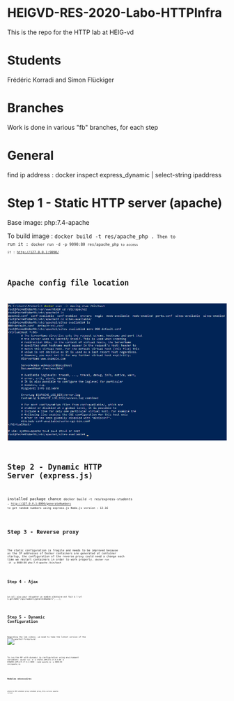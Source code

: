 # HEIGVD-RES-2020-Labo-HTTPInfra
This is the repo for the HTTP lab at HEIG-vd

# Students
Frédéric Korradi and Simon Flückiger

# Branches
Work is done in various "fb" branches, for each step
# General 
find ip address : docker inspect express_dynamic | select-string ipaddress

# Step 1 - Static HTTP server (apache)
Base image: php:7.4-apache

To build image : 
<code>docker build -t res/apache_php .<code>
Then to run it : 
<code>docker run -d -p 9090:80 res/apache_php<code>
to access it : http://127.0.0.1:9090/

# Apache config file location
![ApacheConfigFile](https://raw.githubusercontent.com/korradif/HEIGVD-RES-2020-Labo-HTTPInfra/master/ApacheConfigFile.png)

# Step 2 - Dynamic HTTP Server (express.js)
installed package chance
<code>docker build -t res/express-students .<code>
http://127.0.0.1:8000/generateNumbers to get random numbers using express.js
Node.js version : 12.16

# Step 3 - Reverse proxy
The static configuration is fragile and needs to be improved because as the IP addresses of Docker containers are generated at container startup, the configuration of the reverse proxy could need a change each time we restart containers in order to work properly.
 <code>docker run -it -p 8080:80 php:7.4-apache /bin/bash<code>

# Step 4 - Ajax
Le call ajax pour récupérer un nombre aléatoire est fait à l'url $.getJSON("/api/numbers/generateNumbers",...);

# Step 5 - Dynamic Configuration
Regarding the lab videos, we need to take the latest version of the ![apache2-foreground](https://github.com/docker-library/php/blob/master/apache2-foreground)

To run the RP with dynamic ip configuration using environment variables:
 <code>docker run -d -e STATIC_APP=172.17.0.3:80 -e DYNAMIC_APP=172.17.0.2:3000 --name apache_rp -p 8080:80 res/apache_rp<code>

## Modules nécessaires
a2ensite 001
a2enmod proxy
a2enmod proxy_http
service apache reload
